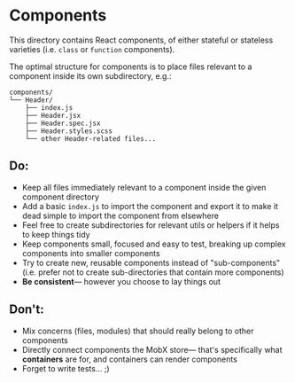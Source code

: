# Components

This directory contains React components, of either stateful or
stateless varieties (i.e. `class` or `function` components).

The optimal structure for components is to place files relevant
to a component inside its own subdirectory, e.g.:

```
components/
└── Header/
    ├── index.js
    ├── Header.jsx
    ├── Header.spec.jsx
    ├── Header.styles.scss
    └── other Header-related files...
```


## Do:

- Keep all files immediately relevant to a component inside the
  given component directory
- Add a basic `index.js` to import the component and export it
  to make it dead simple to import the component from elsewhere
- Feel free to create subdirectories for relevant utils or
  helpers if it helps to keep things tidy
- Keep components small, focused and easy to test, breaking
  up complex components into smaller components
- Try to create new, reusable components instead of
  "sub-components" (i.e. prefer not to create sub-directories
  that contain more components)
- **Be consistent**— however you choose to lay things out


## Don't:

- Mix concerns (files, modules) that should really belong to
  other components
- Directly connect components the MobX store— that's
  specifically what **containers** are for, and containers can
  render components
- Forget to write tests... ;)

